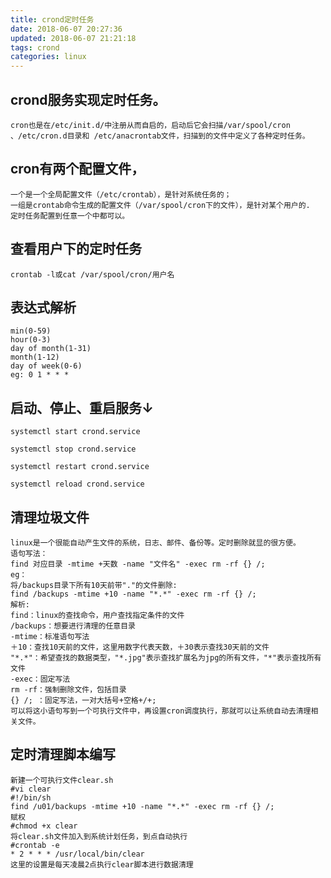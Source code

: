 ```yaml
---
title: crond定时任务
date: 2018-06-07 20:27:36
updated: 2018-06-07 21:21:18
tags: crond
categories: linux 
---
```

## crond服务实现定时任务。
    cron也是在/etc/init.d/中注册从而自启的，启动后它会扫描/var/spool/cron 、/etc/cron.d目录和 /etc/anacrontab文件，扫描到的文件中定义了各种定时任务。
## cron有两个配置文件，
    一个是一个全局配置文件（/etc/crontab），是针对系统任务的；
    一组是crontab命令生成的配置文件（/var/spool/cron下的文件），是针对某个用户的.
    定时任务配置到任意一个中都可以。
## 查看用户下的定时任务
    crontab -l或cat /var/spool/cron/用户名
## 表达式解析
    min(0-59) 
    hour(0-3) 
    day of month(1-31) 
    month(1-12) 
    day of week(0-6)
    eg: 0 1 * * *
## 启动、停止、重启服务↓
    systemctl start crond.service

    systemctl stop crond.service

    systemctl restart crond.service
    
    systemctl reload crond.service  
## 清理垃圾文件
    linux是一个很能自动产生文件的系统，日志、邮件、备份等。定时删除就显的很方便。
    语句写法：
    find 对应目录 -mtime +天数 -name "文件名" -exec rm -rf {} /;
    eg：
    将/backups目录下所有10天前带"."的文件删除:
    find /backups -mtime +10 -name "*.*" -exec rm -rf {} /;
    解析:
    find：linux的查找命令，用户查找指定条件的文件
    /backups：想要进行清理的任意目录
    -mtime：标准语句写法
    ＋10：查找10天前的文件，这里用数字代表天数，＋30表示查找30天前的文件
    "*.*"：希望查找的数据类型，"*.jpg"表示查找扩展名为jpg的所有文件，"*"表示查找所有文件
    -exec：固定写法
    rm -rf：强制删除文件，包括目录
    {} /; ：固定写法，一对大括号+空格+/+;
    可以将这小语句写到一个可执行文件中，再设置cron调度执行，那就可以让系统自动去清理相关文件。
## 定时清理脚本编写
    新建一个可执行文件clear.sh
    #vi clear
    #!/bin/sh
    find /u01/backups -mtime +10 -name "*.*" -exec rm -rf {} /;
    赋权
    #chmod +x clear
    将clear.sh文件加入到系统计划任务，到点自动执行
    #crontab -e
    * 2 * * * /usr/local/bin/clear
    这里的设置是每天凌晨2点执行clear脚本进行数据清理